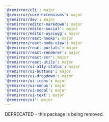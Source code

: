 ```yaml
---
'@remirror/cli': major
'@remirror/core-extensions': major
'@remirror/dev': major
'@remirror/editor-markdown': major
'@remirror/editor-social': major
'@remirror/editor-wysiwyg': major
'@remirror/react-hooks': major
'@remirror/react-node-view': major
'@remirror/react-portals': major
'@remirror/react-renderer': major
'@remirror/react-ssr': major
'@remirror/react-utils': major
'@remirror/ui-a11y-status': major
'@remirror/ui-buttons': major
'@remirror/ui-dropdown': major
'@remirror/ui-icons': major
'@remirror/ui-menus': major
'@remirror/ui-modal': major
'@remirror/ui-text': major
'@remirror/ui': major
---
```


DEPRECATED - this package is being removed.

